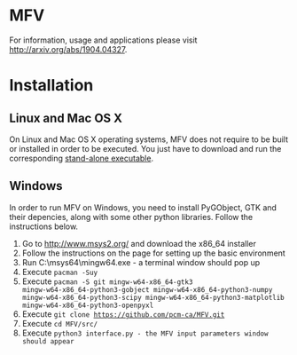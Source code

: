 # MFV

For information, usage and applications please visit http://arxiv.org/abs/1904.04327.


Installation
============

Linux and Mac OS X
-------------------

On Linux and Mac OS X operating systems, MFV does not require to be built or installed in order to be executed. You just have to download and run the corresponding <a href="https://github.com/pcm-ca/MFV/tree/master/Executables">stand-alone executable</a>.

Windows
-------

In order to run MFV on Windows, you need to install PyGObject, GTK and their depencies, along with some other python libraries. Follow the instructions below.

1. Go to http://www.msys2.org/ and download the x86_64 installer
2. Follow the instructions on the page for setting up the basic environment
3. Run C:\msys64\mingw64.exe - a terminal window should pop up
4. Execute <code>pacman -Suy</code>
5. Execute <code>pacman -S git mingw-w64-x86_64-gtk3 mingw-w64-x86_64-python3-gobject mingw-w64-x86_64-python3-numpy mingw-w64-x86_64-python3-scipy mingw-w64-x86_64-python3-matplotlib mingw-w64-x86_64-python3-openpyxl</code>
6. Execute <code>git clone https://github.com/pcm-ca/MFV.git</code>
7. Execute <code>cd MFV/src/</code>
8. Execute <code>python3 interface.py - the MFV input parameters window should appear</code>


